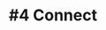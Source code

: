 ---
layout: course-module
title: "#4 Connect"
permalink: /module4/index.html
description: "Prototyping Connected Product - Module 4"
module-id: 4
module-of: id5415
tags:
introduction: In the fourth module, you will add networking capabilities to your system, which we will consider to be an additional sensory capability, further improving its contextual behaviour. For example, you will detect smartphones on the home network, providing an indication of inhabitants being at home or away from home.
explain: Explain the selection criteria that drive network choices that fit what you are designing.
make: Leverage the network infrastructure as a sensor.
analyse:
evaluate: Motivate the choice of network technology based on selection criteria
specify: Specify the network requirements of a connected product
collaborate: Collaborate with your team members around code development with Git and GitHub.
live: In this session, we finally establish the connection between several remote light bulbs. We also demonstrate how to use the local WiFi network as a sensor, to detect the presence of people in the house. As usual, we will keep a significant room for your questions.
coach: This will be the third group session with your coach. You will receive feedback about what you reported on your GitHub repository.
---